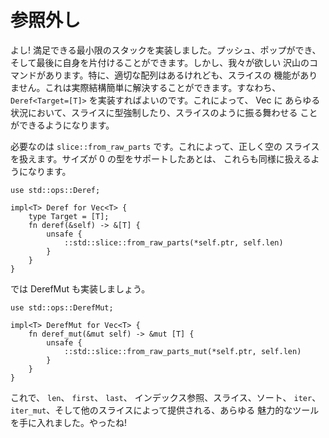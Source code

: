 <!--
# Deref
-->

# 参照外し

<!--
Alright! We've got a decent minimal stack implemented. We can push, we can
pop, and we can clean up after ourselves. However there's a whole mess of
functionality we'd reasonably want. In particular, we have a proper array, but
none of the slice functionality. That's actually pretty easy to solve: we can
implement `Deref<Target=[T]>`. This will magically make our Vec coerce to, and
behave like, a slice in all sorts of conditions.
-->

よし! 満足できる最小限のスタックを実装しました。プッシュ、ポップができ、
そして最後に自身を片付けることができます。しかし、我々が欲しい
沢山のコマンドがあります。特に、適切な配列はあるけれども、スライスの
機能がありません。これは実際結構簡単に解決することができます。すなわち、
`Deref<Target=[T]>` を実装すればよいのです。これによって、 Vec に
あらゆる状況において、スライスに型強制したり、スライスのように振る舞わせる
ことができるようになります。

<!--
All we need is `slice::from_raw_parts`. It will correctly handle empty slices
for us. Later once we set up zero-sized type support it will also Just Work
for those too.
-->

必要なのは `slice::from_raw_parts` です。これによって、正しく空の
スライスを扱えます。サイズが 0 の型をサポートしたあとは、
これらも同様に扱えるようになります。

```rust,ignore
use std::ops::Deref;

impl<T> Deref for Vec<T> {
    type Target = [T];
    fn deref(&self) -> &[T] {
        unsafe {
            ::std::slice::from_raw_parts(*self.ptr, self.len)
        }
    }
}
```

<!--
And let's do DerefMut too:
-->

では DerefMut も実装しましょう。

```rust,ignore
use std::ops::DerefMut;

impl<T> DerefMut for Vec<T> {
    fn deref_mut(&mut self) -> &mut [T] {
        unsafe {
            ::std::slice::from_raw_parts_mut(*self.ptr, self.len)
        }
    }
}
```

<!--
Now we have `len`, `first`, `last`, indexing, slicing, sorting, `iter`,
`iter_mut`, and all other sorts of bells and whistles provided by slice. Sweet!
-->

これで、 `len`、 `first`、 `last`、 インデックス参照、スライス、ソート、
`iter`、 `iter_mut`、そして他のスライスによって提供される、あらゆる
魅力的なツールを手に入れました。やったね!
